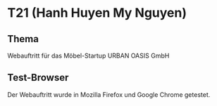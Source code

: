 # T21 (Hanh Huyen My Nguyen)



## Thema
Webauftritt für das Möbel-Startup URBAN OASIS GmbH

## Test-Browser
Der Webauftritt wurde in Mozilla Firefox und Google Chrome getestet.
